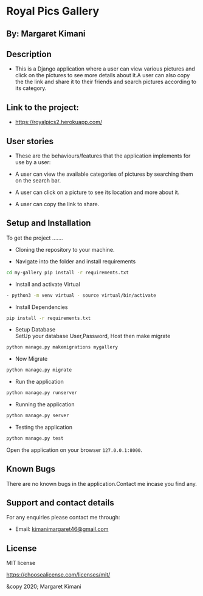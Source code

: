 # Royal Pics Gallery

## By: Margaret Kimani

## Description
+ This is a Django application where a user can view various pictures and click on the pictures to see more details about it.A user can also copy the the link and share it to their friends and search pictures according to its category.

## Link to the project:

+ https://royalpics2.herokuapp.com/

## User stories
+ These are the behaviours/features that the application implements for use by a user:
- A user can view the available categories of pictures by searching them on the search bar.
+ A user can click on a picture to see its location and more about it.
- A user can copy the link to share.

## Setup and Installation  
To get the project .......  
  
* Cloning the repository to your machine.

* Navigate into the folder and install requirements  
 ```bash 
cd my-gallery pip install -r requirements.txt 
```
* Install and activate Virtual  
 ```bash 
- python3 -m venv virtual - source virtual/bin/activate  
```  
* Install Dependencies  
 ```bash 
 pip install -r requirements.txt 
```  
* Setup Database  
  SetUp your database User,Password, Host then make migrate  
 ```bash 
python manage.py makemigrations mygallery 
 ``` 
* Now Migrate  
 ```bash 
 python manage.py migrate 
```
* Run the application  
 ```bash 
 python manage.py runserver 
``` 
* Running the application  
 ```bash 
 python manage.py server 
```
* Testing the application  
 ```bash 
 python manage.py test 
```
Open the application on your browser `127.0.0.1:8000`.  
  
## Known Bugs
There are no known bugs in the application.Contact me incase you find any.

## Support and contact details
For any enquiries please contact me through:

+ Email: kimanimargaret46@gmail.com

## License
MIT license

https://choosealicense.com/licenses/mit/

&copy 2020; Margaret Kimani
